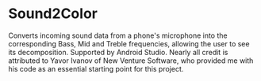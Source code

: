 # Sound2Color
Converts incoming sound data from a phone's microphone into the corresponding Bass, Mid and Treble frequencies, allowing the user to see its decomposition. Supported by Android Studio. Nearly all credit is attributed to Yavor Ivanov of New Venture Software, who provided me with his code as an essential starting point for this project.
